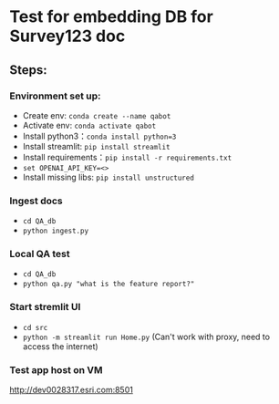 # Test for embedding DB for Survey123 doc

## Steps:

### Environment set up:
- Create env: `conda create --name qabot`
- Activate env: `conda activate qabot`
- Install python3：`conda install python=3`
- Install streamlit: `pip install streamlit`
- Install requirements：`pip install -r requirements.txt`
- `set OPENAI_API_KEY=<>`
- Install missing libs: `pip install unstructured`
### Ingest docs
- `cd QA_db`
- `python ingest.py`
### Local QA test
- `cd QA_db`
- `python qa.py "what is the feature report?"`
### Start stremlit UI
- `cd src`
- `python -m streamlit run Home.py` (Can't work with proxy, need to access the internet)

### Test app host on VM
http://dev0028317.esri.com:8501
